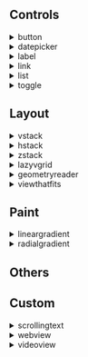 ## Controls
<details markdown="block">
<summary>button</summary><br>

**Button** is a user interface component that triggers an action when tapped by the user. It can display text, an icon, or both, and it's highly customizable.
In SwiftUI, a Button is a user interface control that performs an action when tapped by the user. It can contain text, an image, or both, and you can customize its appearance and behavior.

***Parameters:***

`action`  is the action executed when the button is tapped. For more details see [Actions](./Actions.md)

`role` (optional)  is used to semantically indicate the purpose of a button, such as whether it performs a destructive action or is a cancel button. This semantic information can be used by the system to adjust the button's appearance accordingly and to provide appropriate accessibility features.
* `none` Default button behaviour
* `destructive` Indicates that the action performed by the button is irreversible or could lead to data loss. This role is used to warn users about the potential consequences of their action. The system may also use this semantic information to style the button accordingly, often with a red color, to signal its destructive nature to the user.
* `cancel` Indicates that the action performed by the button will dismiss a view or cancel the current operation without making any changes. This role is particularly useful in dialogues or modal views where you have actions like "Cancel" or "Dismiss" that allow the user to opt-out of a process without proceeding further. The system may use this semantic information to style the button appropriately or to handle the button action in a way that's consistent with cancel operations across the OS.

> **Note:** If you don't specify any `role`, default value is `none`

## Examples

*Confirmation dialog with positive, destructive and cancel buttons*

```xml
<body>
  <vstack confirmationDialog="isPresented:myConfirmationDialog" onAppear="presentConfirmationDialog:isPresented:myConfirmationDialog"/>
    
  <alert id="myConfirmationDialog" alertTitle="Confirmation Dialog" alertMessage="Can you see positive, destructive and cancel buttons?">
    <button role="">Positive</button>
    <button role="destructive">Destructive</button>
    <button role="cancel">Cancel</button>
  </alert>
</body>
```

<img src="https://shaffex.com/MagicUiDemo/Help/GitHubAssets/button-0.png" alt="KOKOCE ALT" width="250"/>

---
*123*

```xml
<body>
    <button>Press Me 2</button>
</body>
```

<img src="https://shaffex.com/MagicUiDemo/Help/GitHubAssets/button-1.png" alt="KOKOCE ALT" width="250"/>

---
*Button with custom view*

```xml
<body>
	<vstack>
	<button>
		<vstack padding="" background="red" clipShape="capsule" foregroundColor="white">
			<image systemName="plus" font="largeTitle"/>
			<text>My custom button</text>
		</vstack>
	</button>
	
	<button  padding="" background="red" clipShape="circle">
		<vstack foregroundColor="white">
			<image systemName="plus" font="largeTitle"/>
		</vstack>
	</button>
	</vstack>
</body>
```

<img src="https://shaffex.com/MagicUiDemo/Help/GitHubAssets/button-2.png" alt="KOKOCE ALT" width="250"/>

---
*Button with role*

```xml
<body>
	<vstack alert="isPresented:myAlert" onAppear="presentAlert:isPresented:myAlert">
	<button>Default Button</button>
	<button role="destructive">destructive Button</button>
    <button role="cancel">cancel Button</button>
    <text>Note: cancel role is in bold in alerts etc</text>
    </vstack>
    
    <alert id="myAlert" alertTitle="Warning" alertMessage="Do you want to delete all files?">
    <button role="destructive">Destructive</button>
    <button role="cancel">Cancel</button>
    </alert>
</body>
```

<img src="https://shaffex.com/MagicUiDemo/Help/GitHubAssets/button-3.png" alt="KOKOCE ALT" width="250"/>

---
*Alert with cancel and destructive buttons*

```xml
<body>
	<emptyview alert="isPresented:myAlert" onAppear="presentAlert:isPresented:myAlert">
	</emptyview>
    
    <alert id="myAlert" alertTitle="Warning" alertMessage="Do you want to delete all files?">
    <button role="destructive">Destructive</button>
    <button role="cancel">Cancel</button>
    </alert>
</body>
```

<img src="https://shaffex.com/MagicUiDemo/Help/GitHubAssets/button-4.png" alt="KOKOCE ALT" width="250"/>

---
*Button with buttonStyle*

```xml
<body>
	<vstack>
	<button>Default Button</button>
	<button buttonStyle="plain">plain Button</button>
    <button buttonStyle="bordered">bordered Button</button>
    <button buttonStyle="borderless">borderless Button</button>
    <button buttonStyle="borderedProminent">borderedProminent Button</button>
    </vstack>
</body>
```

<img src="https://shaffex.com/MagicUiDemo/Help/GitHubAssets/button-5.png" alt="KOKOCE ALT" width="250"/>

---

</details>
<details markdown="block">
<summary>datepicker</summary><br>

datepicker is a container that stacks its children vertically.



```xml
<body>
    <form>
    	<datepicker key="myDate" value="20240822T173000Z">Select date</datepicker>
    	<datepicker key="myDatemiw" value="19770822T102030Z">Select date2</datepicker>
    </form>
</body>
```

<img src="https://shaffex.com/MagicUiDemo/Help/GitHubAssets/datepicker-0.png" alt="KOKOCE ALT" width="250"/>

---

</details>
<details markdown="block">
<summary>label</summary><br>

**Label** is a view that combines a text view with an icon view, providing a user interface element that can display both text and an image side by side. It is commonly used to represent actions, content, or to communicate the status of something in a concise and visually informative way.

***Parameters:***

`systemImage` (optional) Name of the SF symbol

`name` (optional) Name of image embedded in assets



```xml
<body>
  <form>
    <label foregroundColor="orange">Label with no image</label>
    <label systemImage="car.fill">Label with system image</label>
    <label foregroundColor="orange" systemImage="car.fill">Label with system image</label>
    <label image="noob2-30x30">Label with custom image</label>
    
    <label labelStyle="titleOnly" systemImage="car.fill">Label with system image</label>
   </form>
</body>
```

<img src="https://shaffex.com/MagicUiDemo/Help/GitHubAssets/label-0.png" alt="KOKOCE ALT" width="250"/>

---
*Label with labelStyle*

```xml
<body>
  <list padding="">
    <section footer="no labelStyle provided">
      <label systemImage="car.fill">Label title</label>
    </section>
    
    <section footer="labelStyle=automatic">
      <label labelStyle="automatic" systemImage="car.fill">Label title</label>
    </section>
    
    <section footer="labelStyle=automatic (with red color)">
      <label foregroundColor="red" labelStyle="automatic" systemImage="car.fill">Label title</label>
    </section>
    
    <section footer="labelStyle=iconOnly">
      <label labelStyle="iconOnly" systemImage="car.fill">Label title</label>
    </section>
    
    <section footer="labelStyle=titleOnly">
      <label labelStyle="titleOnly" systemImage="car.fill">Label title</label>
    </section>
    
    <section footer="labelStyle=titleAndIcon">
      <label labelStyle="titleAndIcon" systemImage="car.fill">Label title</label>
    </section>
   </list>
</body>
```

<img src="https://shaffex.com/MagicUiDemo/Help/GitHubAssets/label-1.png" alt="KOKOCE ALT" width="250"/>

---

</details>
<details markdown="block">
<summary>link</summary><br>

link is a view that creates a navigation link to a URL that you provide. It allows you to open web URLs or deep links into other apps from your SwiftUI app. When a user taps on a Link, the system opens the URL in the appropriate app. For web URLs, this typically means opening the URL in the default web browser.



```xml
<body>
    <link url="https://shaffex.github.io">Open URL</link>
</body>
```

<img src="https://shaffex.com/MagicUiDemo/Help/GitHubAssets/link-0.png" alt="KOKOCE ALT" width="250"/>

---

</details>
<details markdown="block">
<summary>list</summary><br>

**List** is a container that presents rows of data arranged in a single column, similar to UITableView in UIKit but with a more declarative and simpler syntax. It's commonly used for displaying a collection of items in a structured format and supports features like selection, deletion, and reordering of items if needed.

***Parameters:***

`listStyle` (optional) This parameter determines the horizontal alignment of the views within the VStack. It's of type HorizontalAlignment and can take the following values:
* `automatic` The standard or default list style that automatically adapts to the current platform or theme.
* `plain` A simple, plain style that does not show separators between rows by default and does not indent rows.
* `grouped` This style groups items in sections, similar to the grouped style in UIKit's UITableView. It's often used with a Section view to create distinct groups of items.
* `inset` Provides an inset appearance to the list, with margins on the sides, giving it a card-like feel.
* `insetGrouped` Combines the inset style with grouped sections, offering a modern look with background and spacing around grouped items.
* `sidebar` Optimized for use in sidebars, particularly in macOS or iPadOS apps, where the list acts as a navigation pane.

> **Default value:** `automatic`



```xml
<body>
  <list>
    <text>Item 1</text>
    <text>Item 2</text>
    <text>Item 3</text>
    <text>Item 4</text>
    <text>Item 5</text>
  </list>
</body>
```

<img src="https://shaffex.com/MagicUiDemo/Help/GitHubAssets/list-0.png" alt="KOKOCE ALT" width="250"/>

---
*grouped List*

```xml
<body>
  <list listStyle="grouped">
    <text>Item 1</text>
    <text>Item 2</text>
    <text>Item 3</text>
    <text>Item 4</text>
    <text>Item 5</text>
  </list>
</body>
```

<img src="https://shaffex.com/MagicUiDemo/Help/GitHubAssets/list-1.png" alt="KOKOCE ALT" width="250"/>

---
*insetGrouped List*

```xml
<body>
  <list listStyle="insetGrouped">
    <text>Item 1</text>
    <text>Item 2</text>
    <text>Item 3</text>
    <text>Item 4</text>
    <text>Item 5</text>
  </list>
</body>
```

<img src="https://shaffex.com/MagicUiDemo/Help/GitHubAssets/list-2.png" alt="KOKOCE ALT" width="250"/>

---
*List with sections*

```xml
<body>
  <list>
  	<section header="Section 1 Header" footer="Section 1 Footer">
    <text>Item 1</text>
    <text>Item 2</text>
    <text>Item 3</text>
    <text>Item 4</text>
    <text>Item 5</text>
    </section>
    
    <section header="Section 2 Header" footer="Section 2 Footer">
    <text>Item 1</text>
    <text>Item 2</text>
    <text>Item 3</text>
    <text>Item 4</text>
    <text>Item 5</text>
    </section>
  </list>
</body>
```

<img src="https://shaffex.com/MagicUiDemo/Help/GitHubAssets/list-3.png" alt="KOKOCE ALT" width="250"/>

---

</details>
<details markdown="block">
<summary>toggle</summary><br>

In SwiftUI, a Toggle is a control that allows users to toggle between a true or false state. It is visually represented as a switch that users can tap or swipe to change its state. The Toggle view takes a binding to a Boolean value, which it updates according to the user's interaction. It also requires a label, which is typically used to describe the purpose of the toggle.

*My Toggle*

```xml
<body>
  <form>
    <toggle key="myToggle" value="true">My Toggle2</toggle>
    <toggle key="myToggle2" value="false">My Toggle2</toggle>
   </form>
</body>
```

<img src="https://shaffex.com/MagicUiDemo/Help/GitHubAssets/toggle-0.png" alt="KOKOCE ALT" width="250"/>

---

</details>

## Layout
<details markdown="block">
<summary>vstack</summary><br>

**VStac** is a view that arranges its children in a vertical line. The alignment parameter determines how the views are aligned horizontally.

***Parameters:***

`alignment` (optional) This parameter determines the horizontal alignment of the views within the VStack. It's of type HorizontalAlignment and can take the following values:
* `leading` Aligns the views along the leading edge, which is the left edge in left-to-right languages like English.
* `center` Aligns the views along the center.
* `trailing` Aligns the views along the trailing edge, which is the right edge in left-to-right languages.

> **Default value:** center

`spacing` (optional) This parameter determines the vertical spacing between the views.
> **Default value:** System default spacing

## Examples

*Example 1: How to pickup a Noob*

```xml
<body>
    <foreach repeatCount="8">
    <hstack>
        <rectangle foregroundColor="red"/>
        <rectangle foregroundColor="orange"/>
        <rectangle foregroundColor="red"/>
    </hstack>
    </foreach>
</body>
```

<img src="https://shaffex.com/MagicUiDemo/Help/GitHubAssets/vstack-0.png" alt="KOKOCE ALT" width="250"/>

---


```xml
<body>
    <vstack>
        <circle foregroundColor="red"/>
        <circle foregroundColor="green"/>
        <circle foregroundColor="blue"/>
    </vstack>
</body>
```

<img src="https://shaffex.com/MagicUiDemo/Help/GitHubAssets/vstack-1.png" alt="KOKOCE ALT" width="250"/>

---


```xml
<body>
  <vstack>
      <rectangle foregroundColor="red"/>
      <rectangle foregroundColor="green"/>
      <rectangle foregroundColor="blue"/>
  </vstack>
</body>
```

<img src="https://shaffex.com/MagicUiDemo/Help/GitHubAssets/vstack-2.png" alt="KOKOCE ALT" width="250"/>

---
*Toto je priklad 4*

```xml
<body>
  <hstack>
      <rectangle foregroundColor="yellow"/>
      <vstack>
          <rectangle foregroundColor="red"/>
          <rectangle foregroundColor="green"/>
          <rectangle foregroundColor="blue"/>
      </vstack>
      <rectangle foregroundColor="yellow"/>
  </hstack>
</body>
```

<img src="https://shaffex.com/MagicUiDemo/Help/GitHubAssets/vstack-3.png" alt="KOKOCE ALT" width="250"/>

---

</details>
<details markdown="block">
<summary>hstack</summary><br>

**HStack** is a view that arranges its children in a horizontal line. The alignment parameter determines how the views are aligned vertically.

***Parameters:***

`alignment` (optional) This parameter determines the vertical alignment of the views within the HStack. It's of type VerticalAlignment and can take the following values:
* `top` Aligns the views along the top edge.
* `center` Aligns the views along the center.
* `bottom` Aligns the views along the bottom edge.
* `firstTextBaseline` Aligns the first line of text in each view along a common baseline.
* `lastTextBaseline` Aligns the last line of text in each view along a common baseline.

> **Default value:** center

`spacing` (optional) This parameter determines the horizontal spacing between the views.
> **Default value:** System default spacing

## Examples

*Hstack example*

```xml
<body>
    <hstack>
        <circle foregroundColor="red"/>
        <circle foregroundColor="green"/>
        <circle foregroundColor="blue"/>        
    </hstack>
</body>
```

<img src="https://shaffex.com/MagicUiDemo/Help/GitHubAssets/hstack-0.png" alt="KOKOCE ALT" width="250"/>

---


```xml
<body>
  <hstack spacing="0">
      <rectangle foregroundColor="red"/>
      <rectangle foregroundColor="green"/>
      <rectangle foregroundColor="blue"/>
  </hstack>
</body>
```

<img src="https://shaffex.com/MagicUiDemo/Help/GitHubAssets/hstack-1.png" alt="KOKOCE ALT" width="250"/>

---
*Example with various spacings*

```xml
<body>
  <vstack>
  
  <text>spacing 0:</text>
  <hstack spacing="0">
    <rectangle foregroundColor="red"/>
      <circle foregroundColor="green"/>
      <rectangle foregroundColor="blue"/>
  </hstack>
  
  <text>spacing 20:</text>
  <hstack spacing="20">
    <rectangle foregroundColor="red"/>
    <circle foregroundColor="green"/>
    <rectangle foregroundColor="blue"/>
  </hstack>
  
  <text>spacing 100:</text>
  <hstack spacing="100">
    <rectangle foregroundColor="red"/>
    <circle foregroundColor="green"/>
    <rectangle foregroundColor="blue"/>
  </hstack>
  
  </vstack>
</body>
```

<img src="https://shaffex.com/MagicUiDemo/Help/GitHubAssets/hstack-2.png" alt="KOKOCE ALT" width="250"/>

---
*Example with various alignments*

```xml
<body>
  <vstack>
  
  <text>top alignment:</text>
  <hstack alignment="top">
    <rectangle foregroundColor="red"/>
      <circle foregroundColor="green"/>
      <rectangle foregroundColor="blue"/>
  </hstack>
  
  <text>center alignment:</text>
  <hstack alignment="center">
    <rectangle foregroundColor="red"/>
    <circle foregroundColor="green"/>
    <rectangle foregroundColor="blue"/>
  </hstack>
  
  <text>bottom alignment:</text>
  <hstack alignment="bottom">
    <rectangle foregroundColor="red"/>
    <circle foregroundColor="green"/>
    <rectangle foregroundColor="blue"/>
  </hstack>
  
  </vstack>
</body>
```

<img src="https://shaffex.com/MagicUiDemo/Help/GitHubAssets/hstack-3.png" alt="KOKOCE ALT" width="250"/>

---

</details>
<details markdown="block">
<summary>zstack</summary><br>

**ZStack** is a view that layers its children on top of each other, aligning them in both the horizontal and vertical axes. The alignment parameter determines how the views are aligned within the ZStack.


***Parameters:***

`alignment` (optional) This parameter determines the alignment of the views within the ZStack. It's of type Alignment and can take the following values:
* `topLeading` Aligns the views at the top leading corner.
* `top` Aligns the views along the top edge.
* `topTrailing` Aligns the views at the top trailing corner.
* `leading` Aligns the views along the leading edge, which is the left edge in left-to-right languages like English.
* `center` Aligns the views at the center.
* `trailing` Aligns the views along the trailing edge, which is the right edge in left-to-right languages.
* `bottomLeading` Aligns the views at the bottom leading corner.
* `bottom` Aligns the views along the bottom edge.
* `bottomTrailing` Aligns the views at the bottom trailing corner.

> **Default value:** center

*Example with circles in zstack*

```xml
<body>
    <zstack>
        <circle foregroundColor="red"/>
        <circle foregroundColor="green" padding="50"/>
        <circle foregroundColor="blue"  padding="100"/>
    </zstack>
</body>
```

<img src="https://shaffex.com/MagicUiDemo/Help/GitHubAssets/zstack-0.png" alt="KOKOCE ALT" width="250"/>

---

</details>
<details markdown="block">
<summary>lazyvgrid</summary><br>

**LazyVGrid** is a view that arranges its children in a grid with flexible vertical rows. The alignment and spacing parameters determine how the views are aligned and spaced.

***Parameters:***

`alignment` (optional) This parameter determines the horizontal alignment of the views within the LazyVGrid. It's of type HorizontalAlignment and can take the following values:
* `leading` Aligns the views along the leading edge, which is the left edge in left-to-right languages like English.
* `center` Aligns the views along the center.
* `trailing` Aligns the views along the trailing edge, which is the right edge in left-to-right languages.
> **Default value:** center

`spacing` (optional) This parameter determines the vertical spacing between the rows in the grid.
> **Default value:** System default spacing

`columns` (optional) This parameter determines the grid structure. It's an array of GridItem objects that describe the layout of the grid's columns.

`gridItems` (optional) This parameter determines the grid structure. It's an array of GridItem objects that describe the layout of the grid's columns.
* `adaptive` text `minimum` `maximum` `spacing` `alignment`
* `flexible` text
* `fixed` text


> **Note:** You need to specify columns or gridItems


</details>
<details markdown="block">
<summary>geometryreader</summary><br>

ZStack is a container that overlays its children, aligning them in both axes.


</details>
<details markdown="block">
<summary>viewthatfits</summary><br>

ZStack is a container that overlays its children, aligning them in both axes.


</details>

## Paint
<details markdown="block">
<summary>lineargradient</summary><br>

ZStack is a container that overlays its children, aligning them in both axes.



```xml
<body>
    <lineargradient gradient="colors:[red,green,blue];startPoint:0.0,0.5;endPoint:1.0,0.5">
    </lineargradient>
</body>
```

<img src="https://shaffex.com/MagicUiDemo/Help/GitHubAssets/lineargradient-0.png" alt="KOKOCE ALT" width="250"/>

---

</details>
<details markdown="block">
<summary>radialgradient</summary><br>

ZStack is a container that overlays its children, aligning them in both axes.



```xml
<body>
    <radialgradient gradient="colors:[red,green,blue];center:0.5,0.5;startRadius:50;endRadius:200">
    </radialgradient>
</body>
```

<img src="https://shaffex.com/MagicUiDemo/Help/GitHubAssets/radialgradient-0.png" alt="KOKOCE ALT" width="250"/>

---

</details>

## Others

## Custom
<details markdown="block">
<summary>scrollingtext</summary><br>

ZStack is a container that overlays its children, aligning them in both axes.


</details>
<details markdown="block">
<summary>webview</summary><br>

ZStack is a container that overlays its children, aligning them in both axes.


</details>
<details markdown="block">
<summary>videoview</summary><br>

ZStack is a container that overlays its children, aligning them in both axes.


</details>
